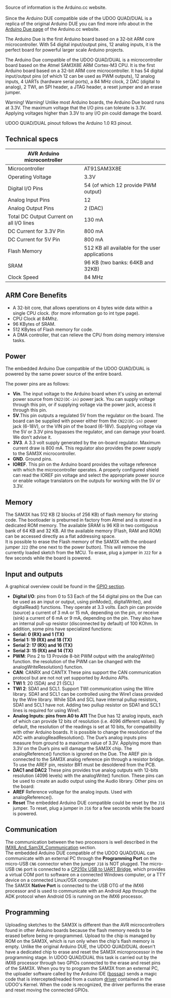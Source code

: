 Source of information is the Arduino.cc website.
<br />
<br />
Since the Arduino DUE compatible side of the UDOO QUAD/DUAL is a replica of the original Arduino DUE you can find more info about in the [Arduino Due page](https://www.arduino.cc/en/Main/ArduinoBoardDue) of the Arduino.cc website.


The Arduino Due is the first Arduino board based on a 32-bit ARM core microcontroller. With 54 digital input/output pins, 12 analog inputs, it is the perfect board for powerful larger scale Arduino projects.

The Arduino Due compatible of the UDOO QUAD/DUAL is a microcontroller board based on the Atmel SAM3X8E ARM Cortex-M3 CPU. It is the first Arduino board based on a 32-bit ARM core microcontroller. It has 54 digital input/output pins (of which 12 can be used as PWM outputs), 12 analog inputs, 4 UARTs (hardware serial ports), a 84 MHz clock, 2 DAC (digital to analog), 2 TWI, an SPI header, a JTAG header, a reset jumper and an erase jumper.

<div class="alert alert-warning" role="alert">
  <span class="label label-warning">Warning!</span>
  <span class="sr-only">Warning!</span>
  Unlike most Arduino boards, the Arduino Due board runs at 3.3V. The maximum voltage that the I/O pins can tolerate is 3.3V. Applying voltages higher than 3.3V to any I/O pin could damage the board.
</div>


UDOO QUAD/DUAL pinout follows the Arduino 1.0 R3 pinout.


## Technical specs

| AVR Arduino microcontroller              |                                                |
|------------------------------------------|------------------------------------------------|
| Microcontroller	                         | AT91SAM3X8E                                    |
| Operating Voltage	                       | 3.3V                                           |
| Digital I/O Pins	                       | 54 (of which 12 provide PWM output)            |
| Analog Input Pins	                       | 12                                             |
| Analog Output Pins                       | 2 (DAC)                                        |
| Total DC Output Current on all I/O lines | 130 mA                                         |
| DC Current for 3.3V Pin	                 | 800 mA                                         |
| DC Current for 5V Pin	                   | 800 mA                                         |
| Flash Memory	                           | 512 KB all available for the user applications |
| SRAM                                     | 96 KB (two banks: 64KB and 32KB)               |
| Clock Speed	                             | 84 MHz                                         |

## ARM Core Benefits

* A 32-bit core, that allows operations on 4 bytes wide data within a single CPU clock. (for more information  go to int type page).
* CPU Clock at 84Mhz.
* 96 KBytes of SRAM.
* 512 KBytes of Flash memory for code.
* A DMA controller, that can relieve the CPU from doing memory intensive tasks.


## Power

The embedded Arduino Due compatible of the UDOO QUAD/DUAL is powered by the same power source of the entire board.

The power pins are as follows:
* **Vin**. The input voltage to the Arduino board when it's using an external power source from `CN22(DC-in)` power jack. You can supply voltage through this pin, or if supplying voltage via the power jack, access it through this pin.
* **5V**.This pin outputs a regulated 5V from the regulator on the board. The board can be supplied with power either from the `CN22(DC-in)` power jack (6-18V), or the VIN pin of the board (6-18V). Supplying voltage via the 5V or 3.3V pins bypasses the regulator, and can damage your board. We don't advise it.
* **3V3**. A 3.3 volt supply generated by the on-board regulator. Maximum current draw is 800 mA. This regulator also provides the power supply to the SAM3X microcontroller.
* **GND**. Ground pins.
* **IOREF**. This pin on the Arduino board provides the voltage reference with which the microcontroller operates. A properly configured shield can read the IOREF pin voltage and select the appropriate power source or enable voltage translators on the outputs for working with the 5V or 3.3V.

## Memory

The SAM3X has 512 KB (2 blocks of 256 KB) of flash memory for storing code. The bootloader is preburned in factory from Atmel and is stored in a dedicated ROM memory. The available SRAM is 96 KB in two contiguous bank of 64 KB and 32 KB. All the available memory (Flash, RAM and ROM) can be accessed directly as a flat addressing space.
<br />
It is possible to erase the Flash memory of the SAM3X with the onboard jumper `J22` (the one next to the power button). This will remove the currently loaded sketch from the MCU. To erase, plug a jumper in `J22` for a few seconds while the board is powered.

## Input and outputs

A graphical overview could be found in the [GPIO section](!Hardware_\&_Accessories/GPIO_Pinout).

* **Digital I/O**: pins from 0 to 53
Each of the 54 digital pins on the Due can be used as an input or output, using pinMode(), digitalWrite(), and digitalRead() functions. They operate at 3.3 volts. Each pin can provide (source) a current of 3 mA or 15 mA, depending on the pin, or receive (sink) a current of 6 mA or 9 mA, depending on the pin. They also have an internal pull-up resistor (disconnected by default) of 100 KOhm. In addition, some pins have specialized functions:
* **Serial: 0 (RX) and 1 (TX)**
* **Serial 1: 19 (RX) and 18 (TX)**
* **Serial 2: 17 (RX) and 16 (TX)**
* **Serial 3: 15 (RX) and 14 (TX)**
* **PWM**: Pins 2 to 13
Provide 8-bit PWM output with the analogWrite() function. the resolution of the PWM can be changed with the analogWriteResolution() function.
* **CAN**: CANRX and CANTX
These pins support the CAN communication protocol but are not not yet supported by Arduino APIs.
* **TWI 1**: 20 (SDA) and 21 (SCL)
* **TWI 2**: SDA1 and SCL1.
Support TWI communication using the Wire library. SDA1 and SCL1 can be controlled using the Wire1 class provided by the Wire library. While SDA and SCL have internal pullup resistors, SDA1 and SCL1 have not. Adding two pullup resistor on SDA1 and SCL1 lines is required for using Wire1.
* **Analog Inputs: pins from A0 to A11**
The Due has 12 analog inputs, each of which can provide 12 bits of resolution (i.e. 4096 different values). By default, the resolution of the readings is set at 10 bits, for compatibility with other Arduino boards. It is possible to change the resolution of the ADC with analogReadResolution(). The Due’s analog inputs pins measure from ground to a maximum value of 3.3V. Applying more than 3.3V on the Due’s pins will damage the SAM3X chip. The analogReference() function is ignored on the Due.
The AREF pin is connected to the SAM3X analog reference pin through a resistor bridge. To use the AREF pin, resistor BR1 must be desoldered from the PCB.
* **DAC1 and DAC2**
These pins provides true analog outputs with 12-bits resolution (4096 levels) with the analogWrite() function. These pins can be used to create an audio output using the Audio library.
Other pins on the board:
* **AREF**
Reference voltage for the analog inputs. Used with analogReference().
* **Reset**
The embedded Arduino DUE compatible could be reset by the `J16` jumper. To reset, plug a jumper in `J16` for a few seconds while the board is powered.


## Communication

The communication between the two processors is well described in the [IMX6_And_Sam3X_Communication](!Hardware_\&_Accessories/IMX6_And_Sam3X_Communication) section.
<br />
The embedded Arduino DUE compatible of the UDOO QUAD/DUAL can communicate with an external PC through the **Programming Port** on the micro-USB `CN6` connector when the jumper `J18` is NOT plugged.
The micro-USB `CN6` port is connected to a [CP210x USB to UART Bridge](http://www.silabs.com/products/mcu/pages/usbtouartbridgevcpdrivers.aspx), which provides a virtual COM port to software on a connected Windows computer, or a TTY device on a connected Linux/OSX computer.
<br/>
The SAM3X **Native Port** is connected to the USB OTG of the iMX6 processor and is used to communicate with an Android App through the ADK protocol when Android OS is running on the iMX6 processor.

## Programming

Uploading sketches to the SAM3X is different than the AVR microcontrollers found in other Arduino boards because the flash memory needs to be erased before being re-programmed. Upload to the chip is managed by ROM on the SAM3X, which is run only when the chip's flash memory is empty.
Unlike the original Arduino DUE, the UDOO QUAD/DUAL doesn't have a dedicated chip to erase and reset the SAM3X microprocessor in the programming stage.
In UDOO QUAD/DUAL this task is carried out by the iMX6 processor through two GPIOs connected to the erase and reset pins of the SAM3X.
When you try to program the SAM3X from an external PC, the uploader software called by the Arduino IDE ([bossac](https://github.com/UDOOboard/bossac)) sends a magic code that is intercepted/readed from a custom [driver](https://github.com/UDOOboard/linux_kernel/blob/3.14-1.0.x-udoo/drivers/misc/udoo_ard.c) contained in the UDOO's Kernel. When the code is recognized, the driver performs the erase and reset moving the connected GPIOs.
